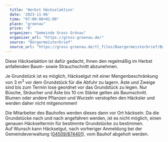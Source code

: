```yaml
---
  title: 'Herbst Häckselaktion'
  date: '2023-11-06'
  time: "07:00:00+01:00"
  place: "groenau"
  price: '0'
  organizer: "Gemeinde Gross Grönau"
  organizer_url: "https://gross-groenau.de/"
  source: "Bürgermeisterbrief"
  source_url: "https://gross-groenau.de/tl_files/Buergermeisterbrief/Bgm-Brief%20III.%202023%202.%20H%C3%A4lfte%20Herbst%20aktuell.pdf"
---
```


Diese Häckselaktion ist dafür gedacht, Ihnen den regelmäßig im Herbst anfallenden Baum- sowie Strauchschnitt abzunehmen.

Je Grundstück ist es möglich, Häckselgut mit einer Mengenbeschränkung von 3 m<sup>3</sup> vor dem Grundstück für die Abfuhr zu lagern.
Äste und Zweige sind bis zum Termin lose geordnet vor das Grundstück zu legen.
Nur Büsche, Sträucher und Äste bis 10 cm Stärke gelten als Baumschnitt.
Blumen oder andere Pflanzen und Wurzeln verstopfen den Häcksler und werden daher nicht mitgenommen!

Die Mitarbeiter des Bauhofes werden dieses dann vor Ort häckseln.
Da die Grundstücke nach und nach angefahren werden, ist es nicht möglich, einen genauen Häckseltermin für bestimmte Grundstücke zu bestimmen.<br/>
Auf Wunsch kann Häckselgut, nach vorheriger Anmeldung bei der Gemeindeverwaltung (<a href="tel:04509874401">04509/874401</a>), vom Bauhof abgeholt werden.
